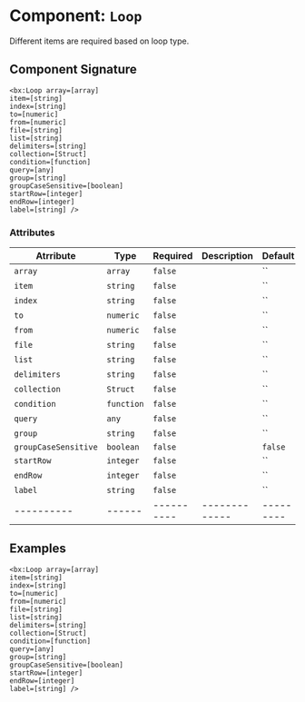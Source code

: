 [comment]: # (Note: This documentation is generated dynamically in the build process.  To modify the contents, change the javadoc on the _invoke method of the Component class)
# Component: `Loop`

Different items are required based on loop type.

## Component Signature
```
<bx:Loop array=[array]
item=[string]
index=[string]
to=[numeric]
from=[numeric]
file=[string]
list=[string]
delimiters=[string]
collection=[Struct]
condition=[function]
query=[any]
group=[string]
groupCaseSensitive=[boolean]
startRow=[integer]
endRow=[integer]
label=[string] />
```
### Attributes

| Atrribute | Type | Required | Description | Default |
|----------|------|----------|-------------|---------|
| `array` | `array` | `false` |  | ``|
| `item` | `string` | `false` |  | ``|
| `index` | `string` | `false` |  | ``|
| `to` | `numeric` | `false` |  | ``|
| `from` | `numeric` | `false` |  | ``|
| `file` | `string` | `false` |  | ``|
| `list` | `string` | `false` |  | ``|
| `delimiters` | `string` | `false` |  | ``|
| `collection` | `Struct` | `false` |  | ``|
| `condition` | `function` | `false` |  | ``|
| `query` | `any` | `false` |  | ``|
| `group` | `string` | `false` |  | ``|
| `groupCaseSensitive` | `boolean` | `false` |  | `false`|
| `startRow` | `integer` | `false` |  | ``|
| `endRow` | `integer` | `false` |  | ``|
| `label` | `string` | `false` |  | ``|
|----------|------|----------|-------------|---------|



## Examples

```
<bx:Loop array=[array]
item=[string]
index=[string]
to=[numeric]
from=[numeric]
file=[string]
list=[string]
delimiters=[string]
collection=[Struct]
condition=[function]
query=[any]
group=[string]
groupCaseSensitive=[boolean]
startRow=[integer]
endRow=[integer]
label=[string] />
```
